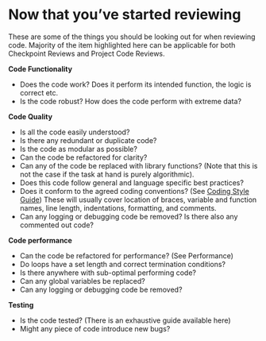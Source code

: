 # Now that you’ve started reviewing
These are some of the things you should be looking out for when reviewing code. Majority of the item highlighted here can be applicable for both Checkpoint Reviews and Project Code Reviews.

**Code Functionality**
- Does the code work? Does it perform its intended function, the logic is correct etc.
- Is the code robust? How does the code perform with extreme data?

**Code Quality**
- Is all the code easily understood?
- Is there any redundant or duplicate code?
- Is the code as modular as possible?
- Can the code be refactored for clarity?
- Can any of the code be replaced with library functions? (Note that this is not the case if the task at hand is purely algorithmic).
- Does this code follow general and language specific best practices?
- Does it conform to the agreed coding conventions? (See [Coding Style Guide](https://github.com/andela/code-review-guidelines/tree/master/coding-style-guides)) These will usually cover location of braces, variable and function names, line length, indentations, formatting, and comments.
- Can any logging or debugging code be removed? Is there also any commented out code?

**Code performance**
- Can the code be refactored for performance? (See Performance)
- Do loops have a set length and correct termination conditions?
- Is there anywhere with sub-optimal performing code?
- Can any global variables be replaced?
- Can any logging or debugging code be removed?

**Testing**
- Is the code tested? (There is an exhaustive guide available here)
- Might any piece of code introduce new bugs?
